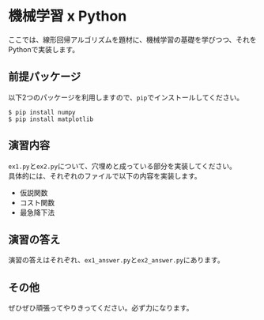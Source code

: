 # 機械学習 x Python
ここでは、線形回帰アルゴリズムを題材に、機械学習の基礎を学びつつ、それをPythonで実装します。

## 前提パッケージ
以下2つのパッケージを利用しますので、`pip`でインストールしてください。
```
$ pip install numpy
$ pip install matplotlib
```

## 演習内容
`ex1.py`と`ex2.py`について、穴埋めと成っている部分を実装してください。  
具体的には、それぞれのファイルで以下の内容を実装します。
 - 仮説関数
 - コスト関数
 - 最急降下法

## 演習の答え
演習の答えはそれぞれ、`ex1_answer.py`と`ex2_answer.py`にあります。

## その他
ぜひぜひ頑張ってやりきってください。必ず力になります。
